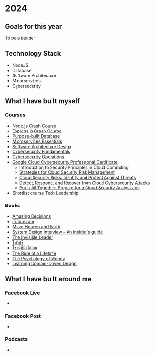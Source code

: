 # 2024

## Goals for this year
To be a builder

## Technology Stack
- NodeJS
- Database
- Software Architecture
- Micorservices
- Cybersecurity

## What I have built myself

### Courses
- [Node.js Crash Course](https://www.skooldio.com/courses/nodejs-crash-course)
- [Express.js Crash Course](https://www.skooldio.com/courses/expressjs-crash-course)
- [Purpose-built Database](https://www.skooldio.com/courses/purpose-built-database)
- [Microservices Essentials](https://www.skooldio.com/courses/microservices-essentials)
- [Software Architecture Design](https://www.skooldio.com/courses/software-architecture-design)
- [Cybersecurity Fundamentals](https://www.skooldio.com/courses/cybersecurity-fundamentals)
- [Cybersecurity Operations](https://www.skooldio.com/courses/cybersecurity-operations)
- [Google Cloud Cybersecurity Professional Certificate](https://www.coursera.org/professional-certificates/google-cloud-cybersecurity-certificate)
  - [Introduction to Security Principles in Cloud Computing](https://www.coursera.org/learn/introduction-to-security-principles-in-cloud-computing?specialization=google-cloud-cybersecurity-certificate)
  - [Strategies for Cloud Security Risk Management](https://www.coursera.org/learn/strategies-for-cloud-security-risk-management?specialization=google-cloud-cybersecurity-certificate)
  - [Cloud Security Risks: Identify and Protect Against Threats](https://www.coursera.org/learn/cloud-security-risks-identify-and-protect-against-threats?specialization=google-cloud-cybersecurity-certificate)
  - [Detect, Respond, and Recover from Cloud Cybersecurity Attacks](https://www.coursera.org/learn/detect-respond-and-recover-from-cloud-cybersecurity-attacks?specialization=google-cloud-cybersecurity-certificate)
  - [Put It All Together: Prepare for a Cloud Security Analyst Job](https://www.coursera.org/learn/put-it-all-together-prepare-for-a-cloud-security-analyst-job?specialization=google-cloud-cybersecurity-certificate)
- Shortlist course Tech Leadership

### Books
- [Amazing Decisions](https://www.goodreads.com/book/show/36722973-amazing-decisions)
- [เจ๊งในกระดาษ](https://www.goodreads.com/book/show/201112532)
- [Move Heaven and Earth](https://www.goodreads.com/book/show/200554820-move-heaven-and-earth)
- [System Design Interview – An insider's guide](https://www.goodreads.com/book/show/54109255-system-design-interview-an-insider-s-guide)
- [The Invisible Leader](https://www.goodreads.com/book/show/124929073-the-invisible-leader)
- [ไพ่ยิปซี](https://www.goodreads.com/book/show/60282045)
- [โชคดีที่มึงได้อ่าน](https://www.goodreads.com/book/show/57820216)
- [The Ride of a Lifetime](https://www.goodreads.com/book/show/44525305-the-ride-of-a-lifetime)
- [The Psychology of Money](https://www.goodreads.com/book/show/41881472-the-psychology-of-money)
- [Learning Domain-Driven Design](https://www.goodreads.com/book/show/57573212-learning-domain-driven-design)

## What I have built around me

### Facebook Live
- 

### Facebook Post
- 

### Podcasts
- 
